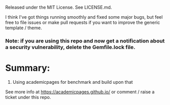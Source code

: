 Released under the MIT License. See LICENSE.md.

I think I've got things running smoothly and fixed some major bugs, but feel free to file issues or make pull requests if you want to improve the generic template / theme.

### Note: if you are using this repo and now get a notification about a security vulnerability, delete the Gemfile.lock file. 

# Summary: 
1. Using academicpages for benchmark and build upon that

See more info at https://academicpages.github.io/ or comment / raise a ticket under this repo.